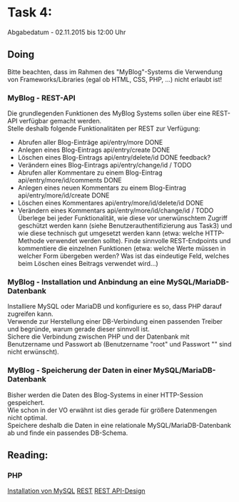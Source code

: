 # Task 4:

Abgabedatum - 02.11.2015 bis 12:00 Uhr

## Doing

Bitte beachten, dass im Rahmen des "MyBlog"-Systems die Verwendung von Frameworks/Libraries (egal ob HTML, CSS, PHP, ...) nicht erlaubt ist!

### MyBlog - REST-API
Die grundlegenden Funktionen des MyBlog Systems sollen über eine REST-API verfügbar gemacht werden.   
Stelle deshalb folgende Funktionalitäten per REST zur Verfügung:
 - Abrufen aller Blog-Einträge					api/entry/more				DONE
 - Anlegen eines Blog-Eintrags					api/entry/create			DONE
 - Löschen eines Blog-Eintrags					api/entry/delete/id			DONE	feedback?
 - Verändern eines Blog-Eintrags				api/entry/change/id			/ TODO
 - Abrufen aller Kommentare zu einem Blog-Eintrag		api/entry/more/id/comments		DONE
 - Anlegen eines neuen Kommentars zu einem Blog-Eintrag		api/entry/more/id/create		DONE
 - Löschen eines Kommentares					api/entry/more/id/delete/id		DONE
 - Verändern eines Kommentars					api/entry/more/id/change/id		/ TODO
Überlege bei jeder Funktionalität, wie diese vor unerwünschtem Zugriff geschützt werden kann (siehe Benutzerauthentifizierung aus Task3) und wie diese technisch gut umgesetzt werden kann (etwa: welche HTTP-Methode verwendet werden sollte). Finde sinnvolle REST-Endpoints und kommentiere die einzelnen Funktionen (etwa: welche Werte müssen in welcher Form übergeben werden? Was ist das eindeutige Feld, welches beim Löschen eines Beitrags verwendet wird...)

### MyBlog - Installation und Anbindung an eine MySQL/MariaDB-Datenbank
Installiere MySQL oder MariaDB und konfiguriere es so, dass PHP darauf zugreifen kann.   
Verwende zur Herstellung einer DB-Verbindung einen passenden Treiber und begründe, warum gerade dieser sinnvoll ist.   
Sichere die Verbindung zwischen PHP und der Datenbank mit Benutzername und Passwort ab (Benutzername "root" und Passwort "" sind nicht erwünscht).

### MyBlog - Speicherung der Daten in einer MySQL/MariaDB-Datenbank
Bisher werden die Daten des Blog-Systems in einer HTTP-Session gespeichert.   
Wie schon in der VO erwähnt ist dies gerade für größere Datenmengen nicht optimal.   
Speichere deshalb die Daten in eine relationale MySQL/MariaDB-Datenbank ab und finde ein passendes DB-Schema.

## Reading:

### PHP
[Installation von MySQL](https://www.howtoforge.de/anleitung/ubuntu-14.04-linux-apache-mysql-php-lamp/)
[REST](http://www.ics.uci.edu/~fielding/pubs/dissertation/top.htm)
[REST API-Design](http://roy.gbiv.com/untangled/2008/rest-apis-must-be-hypertext-driven)

